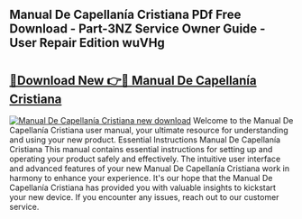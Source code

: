 ## Manual De Capellanía Cristiana PDf Free Download - Part-3NZ Service Owner Guide - User Repair Edition wuVHg

# <h2><a href="http://bc3284.oget.top/?id=Manual+De+Capellan%c3%ada+Cristiana">🔗Download New 👉🔴 Manual De Capellanía Cristiana</a></h2>

[![Manual De Capellanía Cristiana new download](https://i.imgur.com/5g1atiW.png)](http://bc3284.oget.top/?id=Manual+De+Capellan%c3%ada+Cristiana)
Welcome to the Manual De Capellanía Cristiana user manual, your ultimate resource for understanding and using your new product. Essential Instructions Manual De Capellanía Cristiana This manual contains essential instructions for setting up and operating your product safely and effectively. The intuitive user interface and advanced features of your new Manual De Capellanía Cristiana work in harmony to enhance your experience. It's our hope that the Manual De Capellanía Cristiana has provided you with valuable insights to kickstart your new device. If you encounter any issues, reach out to our customer service.
